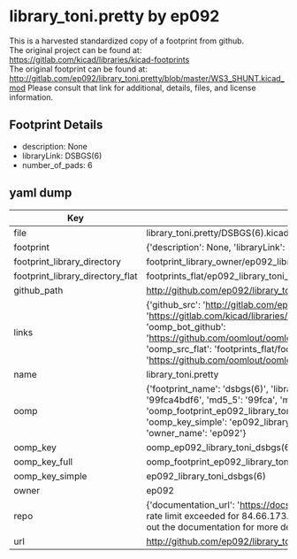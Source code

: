 # library_toni.pretty by ep092  
This is a harvested standardized copy of a footprint from github.  
The original project can be found at:  
https://gitlab.com/kicad/libraries/kicad-footprints  
The original footprint can be found at:
http://gitlab.com/ep092/library_toni.pretty/blob/master/WS3_SHUNT.kicad_mod
Please consult that link for additional, details, files, and license information.  
## Footprint Details
* description: None  
* libraryLink: DSBGS(6)  
* number_of_pads: 6  
## yaml dump  
| Key | Value |  
| --- | --- |  
| file | library_toni.pretty/DSBGS(6).kicad_mod |  
| footprint | {'description': None, 'libraryLink': 'DSBGS(6)', 'number_of_pads': 6} |  
| footprint_library_directory | footprint_library_owner/ep092_library_toni.pretty |  
| footprint_library_directory_flat | footprints_flat/ep092_library_toni_dsbgs(6)/working |  
| github_path | http://github.com/ep092/library_toni.pretty/blob/master/DSBGS(6).kicad_mod |  
| links | {'github_src': 'http://gitlab.com/ep092/library_toni.pretty/blob/master/WS3_SHUNT.kicad_mod', 'github_src_repo': 'https://gitlab.com/kicad/libraries/kicad-footprints', 'oomp_bot': 'footprints/ep092_library_toni_dsbgs(6)/working', 'oomp_bot_github': 'https://github.com/oomlout/oomlout_oomp_footprint_bot/tree/main/footprints/ep092_library_toni_dsbgs(6)/working', 'oomp_src_flat': 'footprints_flat/footprints_flat/ep092_library_toni_dsbgs(6)/working', 'oomp_src_flat_github': 'https://github.com/oomlout/oomlout_oomp_footprint_src/tree/main/footprints_flat/ep092_library_toni_dsbgs(6)/working'} |  
| name | library_toni.pretty |  
| oomp | {'footprint_name': 'dsbgs(6)', 'library_name': 'library_toni', 'md5': '99fca4bdf65c54cd7c643ec37795a53a', 'md5_10': '99fca4bdf6', 'md5_5': '99fca', 'md5_6': '99fca4', 'oomp_key': 'oomp_ep092_library_toni_dsbgs(6)', 'oomp_key_extra': 'oomp_footprint_ep092_library_toni_dsbgs(6)', 'oomp_key_full': 'oomp_footprint_ep092_library_toni_dsbgs(6)_99fca4', 'oomp_key_simple': 'ep092_library_toni_dsbgs(6)', 'original_filename': 'library_toni.pretty/DSBGS(6).kicad_mod', 'owner_name': 'ep092'} |  
| oomp_key | oomp_ep092_library_toni_dsbgs(6) |  
| oomp_key_full | oomp_footprint_ep092_library_toni_dsbgs(6) |  
| oomp_key_simple | ep092_library_toni_dsbgs(6) |  
| owner | ep092 |  
| repo | {'documentation_url': 'https://docs.github.com/rest/overview/resources-in-the-rest-api#rate-limiting', 'message': "API rate limit exceeded for 84.66.173.59. (But here's the good news: Authenticated requests get a higher rate limit. Check out the documentation for more details.)"} |  
| url | http://github.com/ep092/library_toni.pretty |  


